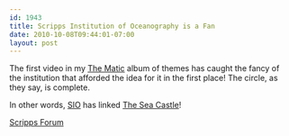 ```yaml
---
id: 1943
title: Scripps Institution of Oceanography is a Fan
date: 2010-10-08T09:44:01-07:00
layout: post
---
```

The first video in my [The Matic](http://nebyoolae.com/albums/12) album of themes has caught the fancy of the institution that afforded the idea for it in the first place! The circle, as they say, is complete.

In other words, [SIO](http://sio.ucsd.edu) has linked [The Sea Castle](http://nebyoolae.com/songs/221)!

[Scripps Forum](http://sio.ucsd.edu/About/Venue_Rentals/Scripps_Forum/Galleries/)
